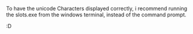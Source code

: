 To have the unicode Characters displayed correctly, i recommend running the slots.exe from the windows terminal, instead of the command prompt.

:D
